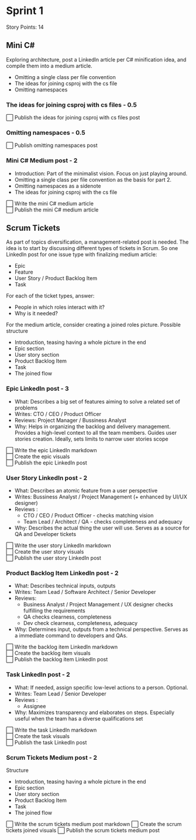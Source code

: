 # Sprint 1 

Story Points: 14

## Mini C#

Exploring architecture, post a LinkedIn article per C# minification idea, and compile them into a medium article.

- Omitting a single class per file convention
- The ideas for joining csproj with the cs file
- Omitting namespaces

### The ideas for joining csproj with cs files - 0.5

⬜ Publish the ideas for joining csproj with cs files post

### Omitting namespaces - 0.5

⬜ Publish omitting namespaces post

### Mini C# Medium post - 2

- Introduction: Part of the minimalist vision. Focus on just playing around.
- Omitting a single class per file convention as the basis for part 2.
- Omitting namespaces as a sidenote
- The ideas for joining csproj with the cs file

⬜ Write the mini C# medium article   
⬜ Publish the mini C# medium article  

## Scrum Tickets

As part of topics diversification, a management-related post is needed. The idea is to start by discussing different types of tickets in Scrum. So one LinkedIn post for one issue type with finalizing medium article:

- Epic
- Feature
- User Story / Product Backlog Item
- Task

For each of the ticket types, answer: 

- People in which roles interact with it?
- Why is it needed?

For the medium article, consider creating a joined roles picture. Possible structure

- Introduction, teasing having a whole picture in the end
- Epic section
- User story section
- Product Backlog Item
- Task
- The joined flow

### Epic LinkedIn post - 3

- What: Describes a big set of features aiming to solve a related set of problems
- Writes: CTO / CEO / Product Officer
- Reviews: Project Manager / Bussiness Analyst
- Why: Helps in organizing the backlog and delivery management. Provides a high-level context to all the team members. Guides user stories creation. Ideally, sets limits to narrow user stories scope

⬜ Write the epic LinkedIn markdown  
⬜ Create the epic visuals  
⬜ Publish the epic LinkedIn post  

### User Story LinkedIn post - 2

- What: Describes an atomic feature from a user perspective
- Writes: Bussiness Analyst / Project Management (+ enhanced by UI/UX designer)
- Reviews : 
    - CTO / CEO / Product Officer - checks matching vision
    - Team Lead / Architect / QA - checks completeness and adequacy
- Why: Describes the actual thing the user will use. Serves as a source for QA and Developer tickets

⬜ Write the user story LinkedIn markdown  
⬜ Create the user story visuals  
⬜ Publish the user story LinkedIn post  

### Product Backlog Item LinkedIn post - 2

- What: Describes technical inputs, outputs
- Writes: Team Lead / Software Architect / Senior Developer
- Reviews: 
    - Business Analyst / Project Management / UX designer checks fulfilling the requirements
    - QA checks clearness, completeness
    - Dev check clearness, completeness, adequacy
- Why: Determines input, outputs from a technical perspective. Serves as a immediate command to developers and QAs.

⬜ Write the backlog item LinkedIn markdown  
⬜ Create the backlog item visuals  
⬜ Publish the backlog item LinkedIn post  

### Task LinkedIn post - 2

- What: If needed, assign specific low-level actions to a person. Optional.
- Writes: Team Lead / Senior Developer
- Reviews :
    - Assignee
- Why: Maximizes transparency and elaborates on steps. Especially useful when the team has a diverse qualifications set

⬜ Write the task LinkedIn markdown  
⬜ Create the task visuals  
⬜ Publish the task LinkedIn post  

### Scrum Tickets Medium post - 2

Structure

- Introduction, teasing having a whole picture in the end
- Epic section
- User story section
- Product Backlog Item
- Task
- The joined flow

⬜ Write the scrum tickets medium post markdown
⬜ Create the scrum tickets joined visuals
⬜ Publish the scrum tickets medium post
